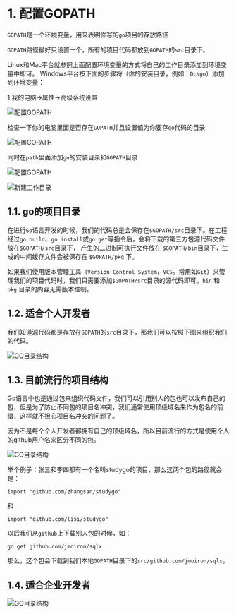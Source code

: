 # 1. 配置GOPATH

`GOPATH`是一个环境变量，用来表明你写的`go`项目的存放路径

`GOPATH`路径最好只设置一个，所有的项目代码都放到`GOPATH`的`src`目录下。

Linux和Mac平台就参照上面配置环境变量的方式将自己的工作目录添加到环境变量中即可。 Windows平台按下面的步骤将（你的安装目录，例如：`D:\go`）添加到环境变量：

1.我的电脑->属性->高级系统设置

![配置GOPATH](https://www.topgoer.com/static/2/1.png)

检查一下你的电脑里面是否存在`GOPATH`并且设置值为你要存`go`代码的目录

![配置GOPATH](https://www.topgoer.com/static/2/2.png)

同时在`path`里面添加`go`的安装目录和`GOPATH`目录

![配置GOPATH](https://www.topgoer.com/static/2/3.png)

![新建工作目录](https://www.topgoer.com/static/2/4.png)

## 1.1. go的项目目录

在进行`Go`语言开发的时候，我们的代码总是会保存在`$GOPATH/src`目录下。在工程经过`go build`、`go install`或`go get`等指令后，会将下载的第三方包源代码文件放在`$GOPATH/src`目录下， 产生的二进制可执行文件放在 `$GOPATH/bin`目录下，生成的中间缓存文件会被保存在 `$GOPATH/pkg` 下。

如果我们使用版本管理工具（`Version Control System`，`VCS`。常用如`Git`）来管理我们的项目代码时，我们只需要添加`$GOPATH/src`目录的源代码即可。`bin` 和 `pkg` 目录的内容无需版本控制。

## 1.2. 适合个人开发者

我们知道源代码都是存放在`GOPATH`的`src`目录下，那我们可以按照下图来组织我们的代码。

![GO目录结构](https://www.topgoer.com/static/2/5.png)

## 1.3. 目前流行的项目结构

Go语言中也是通过包来组织代码文件，我们可以引用别人的包也可以发布自己的包，但是为了防止不同包的项目名冲突，我们通常使用顶级域名来作为包名的前缀，这样就不担心项目名冲突的问题了。

因为不是每个个人开发者都拥有自己的顶级域名，所以目前流行的方式是使用个人的github用户名来区分不同的包。

![GO目录结构](https://www.topgoer.com/static/2/6.png)

举个例子：张三和李四都有一个名叫studygo的项目，那么这两个包的路径就会是：

```
import "github.com/zhangsan/studygo"

```

和

```
import "github.com/lisi/studygo"

```

以后我们从`github`上下载别人包的时候，如：

```
go get github.com/jmoiron/sqlx

```

那么，这个包会下载到我们本地`GOPATH`目录下的`src/github.com/jmoiron/sqlx`。

## 1.4. 适合企业开发者

![GO目录结构](https://www.topgoer.com/static/2/7.png)